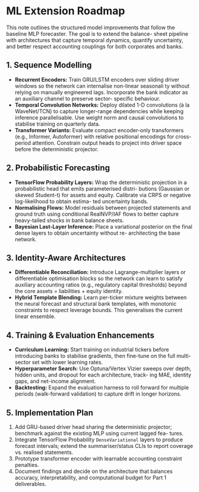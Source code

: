 # ML Extension Roadmap

This note outlines the structured model improvements that follow the baseline MLP forecaster. The goal is to extend the balance-
sheet pipeline with architectures that capture temporal dynamics, quantify uncertainty, and better respect accounting couplings
for both corporates and banks.

## 1. Sequence Modelling

- **Recurrent Encoders:** Train GRU/LSTM encoders over sliding driver windows so the network can internalise non-linear seasonali
  ty without relying on manually engineered lags. Incorporate the bank indicator as an auxiliary channel to preserve sector-
  specific behaviour.
- **Temporal Convolution Networks:** Deploy dilated 1-D convolutions (à la WaveNet/TCN) to capture longer-range dependencies
  while keeping inference parallelisable. Use weight norm and causal convolutions to stabilise training on quarterly data.
- **Transformer Variants:** Evaluate compact encoder-only transformers (e.g., Informer, Autoformer) with relative positional
  encodings for cross-period attention. Constrain output heads to project into driver space before the deterministic projector.

## 2. Probabilistic Forecasting

- **TensorFlow Probability Layers:** Wrap the deterministic projection in a probabilistic head that emits parameterised distri-
  butions (Gaussian or skewed Student-t) for assets and equity. Calibrate via CRPS or negative log-likelihood to obtain estima-
  ted uncertainty bands.
- **Normalising Flows:** Model residuals between projected statements and ground truth using conditional RealNVP/IAF flows to
  better capture heavy-tailed shocks in bank balance sheets.
- **Bayesian Last-Layer Inference:** Place a variational posterior on the final dense layers to obtain uncertainty without re-
  architecting the base network.

## 3. Identity-Aware Architectures

- **Differentiable Reconciliation:** Introduce Lagrange-multiplier layers or differentiable optimisation blocks so the network
  can learn to satisfy auxiliary accounting ratios (e.g., regulatory capital thresholds) beyond the core assets = liabilities +
  equity identity.
- **Hybrid Template Blending:** Learn per-ticker mixture weights between the neural forecast and structural bank templates, with
  monotonic constraints to respect leverage bounds. This generalises the current linear ensemble.

## 4. Training & Evaluation Enhancements

- **Curriculum Learning:** Start training on industrial tickers before introducing banks to stabilise gradients, then fine-tune
  on the full multi-sector set with lower learning rates.
- **Hyperparameter Search:** Use Optuna/Vertex Vizier sweeps over depth, hidden units, and dropout for each architecture, track-
  ing MAE, identity gaps, and net-income alignment.
- **Backtesting:** Expand the evaluation harness to roll forward for multiple periods (walk-forward validation) to capture drift
  in longer horizons.

## 5. Implementation Plan

1. Add GRU-based driver head sharing the deterministic projector; benchmark against the existing MLP using current lagged fea-
   tures.
2. Integrate TensorFlow Probability `DenseVariational` layers to produce forecast intervals; extend the summariser/status CLIs to
   report coverage vs. realised statements.
3. Prototype transformer encoder with learnable accounting constraint penalties.
4. Document findings and decide on the architecture that balances accuracy, interpretability, and computational budget for Part 1
   deliverables.

